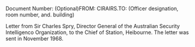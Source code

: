 Document Number: (Optional)FROM: CIRAIRS.TO: (Officer designation, room number, and. building)

Letter from Sir Charles Spry, Director General of the Australian Security Intelligenco Organization, to the Chief of Station, Heibourne. The letter was sent in November 1968.